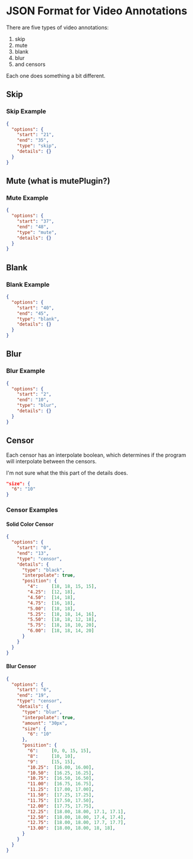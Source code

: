 # JSON Format for Video Annotations

There are five types of video annotations:
1. skip
2. mute
3. blank
4. blur
5. and censors

Each one does something a bit different.

## Skip

### Skip Example
``` json
{
  "options": {
    "start": "21",
    "end": "35",
    "type": "skip",
    "details": {}
  }
}
```

## Mute (what is mutePlugin?)

### Mute Example
``` json
{
  "options": {
    "start": "37",
    "end": "48",
    "type": "mute",
    "details": {}
  }
}
```

## Blank

### Blank Example
``` json
{
  "options": {
    "start": "40",
    "end": "45",
    "type": "blank",
    "details": {}
  }
}
```

## Blur

### Blur Example
``` json
{
  "options": {
    "start": "2",
    "end": "10",
    "type": "blur",
    "details": {}
  }
}
```

## Censor

Each censor has an interpolate boolean, which determines if the program will interpolate
between the censors.

I'm not sure what the this part of the details does.
``` json
"size": {
  "6": "10"
}
```

### Censor Examples
#### Solid Color Censor
``` json
{
  "options": {
    "start": "0",
    "end": "13",
    "type": "censor",
    "details": {
      "type": "black",
      "interpolate": true,
      "position": {
        "4":     [18, 18, 15, 15],
        "4.25":  [12, 18],
        "4.50":  [14, 18],
        "4.75":  [16, 18],
        "5.00":  [18, 18],
        "5.25":  [18, 18, 14, 16],
        "5.50":  [18, 18, 12, 18],
        "5.75":  [18, 18, 10, 20],
        "6.00":  [18, 18, 14, 20]
      }
    }
  }
}
```

#### Blur Censor
``` json
{
  "options": {
    "start": "6",
    "end": "19",
    "type": "censor",
    "details": {
      "type": "blur",
      "interpolate": true,
      "amount": "30px",
      "size": {
        "6": "10"
      },
      "position": {
        "6":     [0, 0, 15, 15],
        "8":     [10, 10],
        "9":     [15, 15],
        "10.25":  [16.00, 16.00],
        "10.50":  [16.25, 16.25],
        "10.75":  [16.50, 16.50],
        "11.00":  [16.75, 16.75],
        "11.25":  [17.00, 17.00],
        "11.50":  [17.25, 17.25],
        "11.75":  [17.50, 17.50],
        "12.00":  [17.75, 17.75],
        "12.25":  [18.00, 18.00, 17.1, 17.1],
        "12.50":  [18.00, 18.00, 17.4, 17.4],
        "12.75":  [18.00, 18.00, 17.7, 17.7],
        "13.00":  [18.00, 18.00, 18, 18],
      }
    }
  }
}
```

